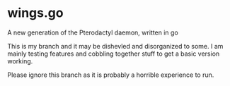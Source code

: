 # wings.go
A new generation of the Pterodactyl daemon, written in go


This is my branch and it may be dishevled and disorganized to some. I am mainly testing features and cobbling together stuff to get a basic version working.

Please ignore this branch as it is probably a horrible experience to run.
